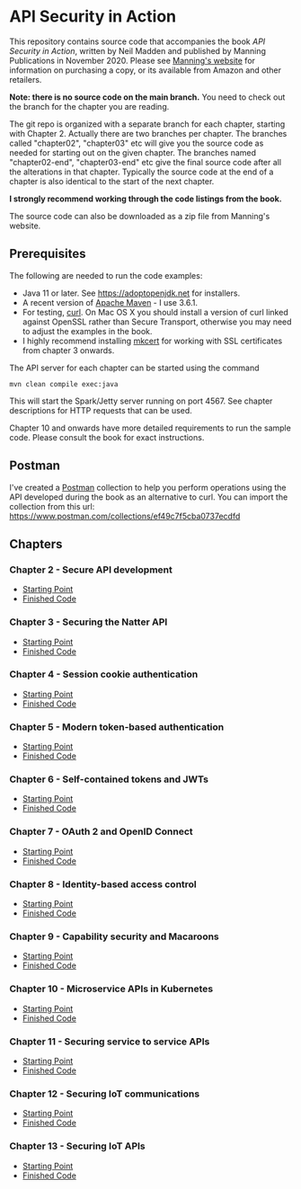 # API Security in Action

This repository contains source code that accompanies the book
*API Security in Action*, written by Neil Madden and published by
Manning Publications in November 2020.
Please see [Manning's website](https://www.manning.com/books/api-security-in-action?a_aid=api_security_in_action&a_bid=6806e3b6)
for information on purchasing a copy, or its available from Amazon
and other retailers.

**Note: there is no source code on the main branch.** You need to check
out the branch for the chapter you are reading.

The git repo is organized with a separate branch for each chapter,
starting with Chapter 2. Actually there are two branches
per chapter. The branches called "chapter02", "chapter03" etc will
give you the source code as needed for starting out on the given chapter.
The branches named "chapter02-end", "chapter03-end" etc give the
final source code after all the alterations in that chapter. Typically
the source code at the end of a chapter is also identical to the start
of the next chapter.

**I strongly recommend working through the code listings from the book.**

The source code can also be downloaded as a zip file from Manning's website.

## Prerequisites

The following are needed to run the code examples:

 - Java 11 or later. See https://adoptopenjdk.net for installers.
 - A recent version of [Apache Maven](https://maven.apache.org) - I use 3.6.1.
 - For testing, [curl](https://curl.haxx.se). On Mac OS X you should install
 a version of curl linked against OpenSSL rather than Secure Transport, otherwise
 you may need to adjust the examples in the book.
 - I highly recommend installing [mkcert](https://github.com/FiloSottile/mkcert)
 for working with SSL certificates from chapter 3 onwards.

The API server for each chapter can be started using the command

    mvn clean compile exec:java

This will start the Spark/Jetty server running on port 4567. See chapter
descriptions for HTTP requests that can be used.

Chapter 10 and onwards have more detailed requirements to run the sample code.
Please consult the book for exact instructions.

## Postman

I've created a [Postman](https://www.postman.com) collection to help you perform operations using the API developed
during the book as an alternative to curl. You can import the collection from this url:
https://www.postman.com/collections/ef49c7f5cba0737ecdfd

## Chapters

### Chapter 2 - Secure API development

 - [Starting Point](https://github.com/NeilMadden/apisecurityinaction/tree/chapter02)
 - [Finished Code](https://github.com/NeilMadden/apisecurityinaction/tree/chapter02-end)

### Chapter 3 - Securing the Natter API

 - [Starting Point](https://github.com/NeilMadden/apisecurityinaction/tree/chapter03)
 - [Finished Code](https://github.com/NeilMadden/apisecurityinaction/tree/chapter03-end)

### Chapter 4 - Session cookie authentication

 - [Starting Point](https://github.com/NeilMadden/apisecurityinaction/tree/chapter04)
 - [Finished Code](https://github.com/NeilMadden/apisecurityinaction/tree/chapter04-end)

### Chapter 5 - Modern token-based authentication

 - [Starting Point](https://github.com/NeilMadden/apisecurityinaction/tree/chapter05)
 - [Finished Code](https://github.com/NeilMadden/apisecurityinaction/tree/chapter05-end)

### Chapter 6 - Self-contained tokens and JWTs

 - [Starting Point](https://github.com/NeilMadden/apisecurityinaction/tree/chapter06)
 - [Finished Code](https://github.com/NeilMadden/apisecurityinaction/tree/chapter06-end)

### Chapter 7 - OAuth 2 and OpenID Connect

 - [Starting Point](https://github.com/NeilMadden/apisecurityinaction/tree/chapter07)
 - [Finished Code](https://github.com/NeilMadden/apisecurityinaction/tree/chapter07-end)

### Chapter 8 - Identity-based access control

 - [Starting Point](https://github.com/NeilMadden/apisecurityinaction/tree/chapter08)
 - [Finished Code](https://github.com/NeilMadden/apisecurityinaction/tree/chapter08-end)

### Chapter 9 - Capability security and Macaroons

 - [Starting Point](https://github.com/NeilMadden/apisecurityinaction/tree/chapter09)
 - [Finished Code](https://github.com/NeilMadden/apisecurityinaction/tree/chapter09-end)

### Chapter 10 - Microservice APIs in Kubernetes

 - [Starting Point](https://github.com/NeilMadden/apisecurityinaction/tree/chapter10)
 - [Finished Code](https://github.com/NeilMadden/apisecurityinaction/tree/chapter10-end)

### Chapter 11 - Securing service to service APIs

 - [Starting Point](https://github.com/NeilMadden/apisecurityinaction/tree/chapter11)
 - [Finished Code](https://github.com/NeilMadden/apisecurityinaction/tree/chapter11-end)

### Chapter 12 - Securing IoT communications

 - [Starting Point](https://github.com/NeilMadden/apisecurityinaction/tree/chapter12)
 - [Finished Code](https://github.com/NeilMadden/apisecurityinaction/tree/chapter12-end)

### Chapter 13 - Securing IoT APIs

 - [Starting Point](https://github.com/NeilMadden/apisecurityinaction/tree/chapter13)
 - [Finished Code](https://github.com/NeilMadden/apisecurityinaction/tree/chapter13-end)
